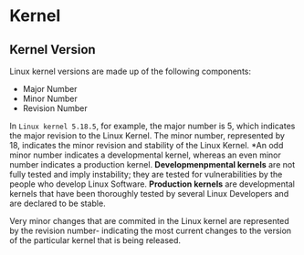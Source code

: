 # Kernel

## Kernel Version
Linux kernel versions are made up of the following components:
- Major Number
- Minor Number
- Revision Number

In `Linux kernel 5.18.5`, for example, the major number is 5, which indicates the major revision to the Linux Kernel. The minor number, represented by 18, indicates the minor revision and stability of the Linux Kernel. \*An odd  minor number indicates a developmental kernel, whereas an even minor number indicates a production kernel. **Developmenpmental kernels** are not fully tested and imply instability; they are tested for vulnerabilities by the people who develop Linux Software. **Production kernels** are developmental kernels that have been thoroughly tested by several Linux Developers and are declared to be stable.

Very minor changes that are commited in the Linux kernel are represented by the revision number- indicating the most current changes to the version of the particular kernel that is being released.